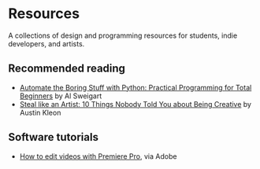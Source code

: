 # Resources

A collections of design and programming resources for students, indie developers, and artists.

## Recommended reading
- [Automate the Boring Stuff with Python: Practical Programming for Total Beginners](https://automatetheboringstuff.com/) by Al Sweigart
- [Steal like an Artist: 10 Things Nobody Told You about Being Creative](http://austinkleon.com/2011/03/30/how-to-steal-like-an-artist-and-9-other-things-nobody-told-me/) by Austin Kleon

## Software tutorials
- [How to edit videos with Premiere Pro](https://helpx.adobe.com/premiere-pro/how-to/edit-videos.html?set=premiere-pro--get-started), via Adobe
